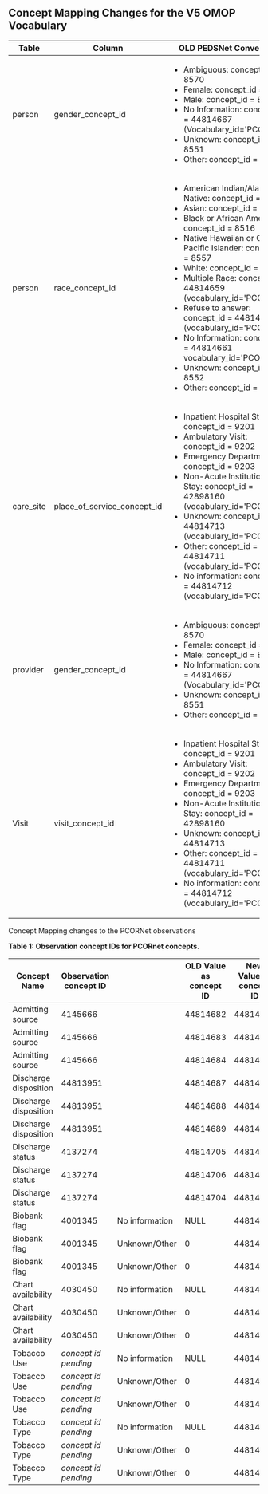 
## Concept Mapping Changes for the V5 OMOP Vocabulary

Table | Column | OLD PEDSNet Convention | NEW PEDSNet Convention
--- | --- | --- | ---
person | gender_concept_id |<ul><li>Ambiguous: concept_id = 8570</li> <li>Female: concept_id = 8532</li> <li>Male: concept_id = 8507</li> <li>No Information: concept_id = 44814667 (Vocabulary_id='PCORNet')</li> <li>Unknown: concept_id = 8551</li> <li>Other: concept_id = 8521</li></ul>|<ul><li>Ambiguous: concept_id = 44814664 </li> <li>Female: concept_id = 8532</li> <li>Male: concept_id = 8507</li> <li>No Information: concept_id = 44814650 (Vocabulary_id='PCORNet')</li> <li>Unknown: concept_id = 44814653</li> <li>Other: concept_id = 44814649</li></ul>
person | race_concept_id | <ul><li>American Indian/Alaska Native: concept_id = 8657</li> <li>Asian: concept_id = 8515</li> <li>Black or African American: concept_id = 8516</li> <li>Native Hawaiian or Other Pacific Islander: concept_id = 8557</li> <li>White: concept_id = 8527</li> <li>Multiple Race: concept_id = 44814659 (vocabulary_id='PCORNet')</li> <li>Refuse to answer: concept_id = 44814660 (vocabulary_id='PCORNet')</li> <li>No Information: concept_id = 44814661 vocabulary_id='PCORNet')</li> <li>Unknown: concept_id = 8552</li> <li>Other: concept_id = 8522</li></ul> |  <ul><li>American Indian/Alaska Native: concept_id = 8657</li> <li>Asian: concept_id = 8515</li> <li>Black or African American: concept_id = 8516</li> <li>Native Hawaiian or Other Pacific Islander: concept_id = 8557</li> <li>White: concept_id = 8527</li> <li>Multiple Race: concept_id = 44814659 (vocabulary_id='PCORNet')</li> <li>Refuse to answer: concept_id = 44814660 (vocabulary_id='PCORNet')</li> <li>No Information: concept_id = 44814650 vocabulary_id='PCORNet')</li> <li>Unknown: concept_id = 44814653</li> <li>Other: concept_id = 44814649</li></ul>
care_site | place_of_service_concept_id |<ul><li>Inpatient Hospital Stay: concept_id = 9201</li> <li>Ambulatory Visit: concept_id = 9202</li> <li>Emergency Department: concept_id = 9203</li> <li>Non-Acute Institutional Stay: concept_id = 42898160 (vocabulary_id='PCORNet')</li> <li>Unknown: concept_id = 44814713 (vocabulary_id='PCORNet')</li> <li>Other: concept_id = 44814711 (vocabulary_id='PCORNet')</li> <li>No information: concept_id = 44814712 (vocabulary_id='PCORNet')</li></ul> | <ul><li>Inpatient Hospital Stay: concept_id = 9201</li> <li>Ambulatory Visit: concept_id = 9202</li> <li>Emergency Department: concept_id = 9203</li> <li>Long Term Care Visit = 42898160 </li><li>Other ambulatory Visit = 44814711</li> <li>Non-Acute Institutional Stay: concept_id = 44814710 (vocabulary_id='PCORNet')</li> <li>Unknown: concept_id = 44814653 (vocabulary_id='PCORNet')</li> <li>Other: concept_id =  44814649 (vocabulary_id='PCORNet')</li> <li>No information: concept_id =  44814650(vocabulary_id='PCORNet')</li></ul>
provider | gender_concept_id |<ul><li>Ambiguous: concept_id = 8570</li> <li>Female: concept_id = 8532</li> <li>Male: concept_id = 8507</li> <li>No Information: concept_id = 44814667 (Vocabulary_id='PCORNet')</li> <li>Unknown: concept_id = 8551</li> <li>Other: concept_id = 8521</li></ul>|<ul><li>Ambiguous: concept_id = 44814664 </li> <li>Female: concept_id = 8532</li> <li>Male: concept_id = 8507</li> <li>No Information: concept_id = 44814650 (Vocabulary_id='PCORNet')</li> <li>Unknown: concept_id = 44814653</li> <li>Other: concept_id = 44814649</li></ul>
Visit | visit_concept_id |  <ul><li>Inpatient Hospital Stay: concept_id = 9201</li> <li>Ambulatory Visit: concept_id = 9202</li> <li>Emergency Department: concept_id = 9203</li> <li>Non-Acute Institutional Stay: concept_id = 42898160</li> <li>Unknown: concept_id = 44814713</li> <li>Other: concept_id = 44814711 (vocabulary_id='PCORNet')</li> <li>No information: concept_id = 44814712 (vocabulary_id='PCORNet')</li></ul>| <ul><li>Inpatient Hospital Stay: concept_id = 9201</li> <li>Ambulatory Visit: concept_id = 9202</li> <li>Emergency Department: concept_id = 9203</li> <li>Long Term Care Visit = 42898160 </li><li>Other ambulatory Visit = 44814711</li> <li>Non-Acute Institutional Stay: concept_id = 44814710 (vocabulary_id='PCORNet')</li> <li>Unknown: concept_id = 44814653 (vocabulary_id='PCORNet')</li> <li>Other: concept_id =  44814649 (vocabulary_id='PCORNet')</li> <li>No information: concept_id =  44814650(vocabulary_id='PCORNet')</li></ul>|


Concept Mapping changes to the PCORNet observations

**Table 1: Observation concept IDs for PCORnet concepts.**

Concept Name | Observation concept ID | |OLD Value as concept ID | New Value as concept ID| Concept description | Vocab ID
 --- | --- | --- | --- | --- | --- | ---
Admitting source | 4145666 |  | 44814682 | 44814650 | No information | PCORNet
Admitting source | 4145666 |  | 44814683 |44814653 | Unknown | PCORNet
Admitting source | 4145666 | | 44814684 | 44814649 | Other | PCORNet
Discharge disposition | 44813951 | |44814687 | 44814650 | No information | PCORNet
Discharge disposition | 44813951 || 44814688 | 44814653 | Unknown | PCORNet
Discharge disposition | 44813951 || 44814689 | 44814649 | Other | PCORNet
Discharge status | 4137274 | | 44814705 |  44814653 | Unknown | PCORNet
Discharge status | 4137274 | | 44814706 |  44814649 | Other | PCORNet
Discharge status | 4137274 | | 44814704 |  44814650 | No information | PCORNet
Biobank flag | 4001345 | No information| NULL |44814650 | No information  |PCORNet
Biobank flag | 4001345 | Unknown/Other |0| 44814653 | Unknown | PCORNet
Biobank flag | 4001345 | Unknown/Other |0| 44814649 | Other | PCORNet
Chart availability | 4030450 | No information| NULL |44814650 |No information  |PCORNet
Chart availability | 4030450 | Unknown/Other |0| 44814653 | Unknown | PCORNet
Chart availability  | 4030450 |Unknown/Other |0| 44814649 | Other | PCORNet
Tobacco Use |*concept id pending* |No information| NULL |44814650 |No information  |PCORNet
Tobacco Use |*concept id pending* |Unknown/Other |0| 44814653 | Unknown | PCORNet
Tobacco Use |*concept id pending* | Unknown/Other |0| 44814649 | Other | PCORNet
Tobacco Type |*concept id pending* | No information| NULL |44814650 |No information  |PCORNet
Tobacco Type |*concept id pending* |  Unknown/Other |0| 44814653 | Unknown | PCORNet
Tobacco Type |*concept id pending* |Unknown/Other |0| 44814649 | Other | PCORNet
 		 
